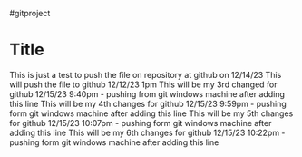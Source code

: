 #gitproject
# Title
This is just a test to push the file on repository at github on 12/14/23
This will push the file to github 12/12/23 1pm
This will be my 3rd changed for github 12/15/23 9:40pm - pushing from git windows machine after adding this line
This will be my 4th changes for github 12/15/23 9:59pm - pushing form git windows machine after adding this line
This will be my 5th changes for github 12/15/23 10:07pm - pushing form git windows machine after adding this line
This will be my 6th changes for github 12/15/23 10:22pm - pushing form git windows machine after adding this line

